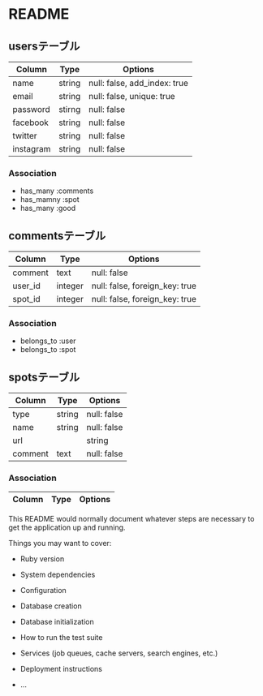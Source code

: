 # README
## usersテーブル
|Column|Type|Options|
|------|----|-------|
|name|string|null: false, add_index: true|
|email|string|null: false, unique: true|
|password|stirng|null: false|
|facebook|string|null: false|
|twitter|string|null: false|
|instagram|string|null: false|
### Association
- has_many :comments
- has_mamny :spot
- has_many :good

## commentsテーブル
|Column|Type|Options|
|------|----|-------|
|comment|text|null: false|
|user_id|integer|null: false, foreign_key: true|
|spot_id|integer|null: false, foreign_key: true|
### Association
- belongs_to :user
- belongs_to :spot

## spotsテーブル
|Column|Type|Options|
|------|----|-------|
|type|string|null: false|
|name|string|null: false|
|url||string|null: false|
|comment|text|null: false|
### Association


|Column|Type|Options|
|------|----|-------|



This README would normally document whatever steps are necessary to get the
application up and running.

Things you may want to cover:

* Ruby version

* System dependencies

* Configuration

* Database creation

* Database initialization

* How to run the test suite

* Services (job queues, cache servers, search engines, etc.)

* Deployment instructions

* ...
